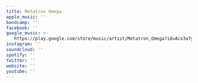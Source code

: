 ```yaml
---
title: Metatron Omega
apple_music: ''
bandcamp: ''
facebook: ''
google_music: >-
   https://play.google.com/store/music/artist/Metatron_Omega?id=Aco3a7yxltjahunb2qq6evciaoy
instagram: ''
soundcloud: ''
spotify: ''
twitter: ''
website: ''
youtube: ''
---
```

